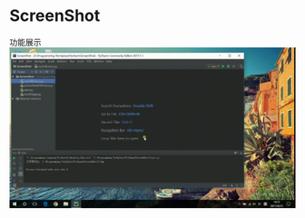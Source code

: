 # ScreenShot

功能展示
![1.gif](https://github.com/SurpriseH/python_projects/blob/master/ScreenShot/img/1.gif)
